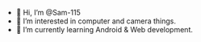 - 👋 Hi, I’m @Sam-115
- 👀 I’m interested in computer and camera things.
- 🌱 I’m currently learning Android & Web development.


<!---
Sam-115/Sam-115 is a ✨ special ✨ repository because its `README.md` (this file) appears on your GitHub profile.
You can click the Preview link to take a look at your changes.
--->
